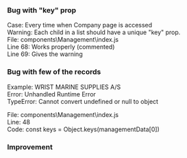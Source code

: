  ### Bug with "key" prop
 Case: Every time when Company page is accessed   
 Warning: Each child in a list should have a unique "key" prop.  
 File: components\Management\index.js  
 Line 68: Works properly (commented)  
 Line 69: Gives the warning  
 ### Bug with few of the records 
Example:    WRIST MARINE SUPPLIES A/S  
Error:      Unhandled Runtime Error  
TypeError:  Cannot convert undefined or null to object  

File: components\Management\index.js   
Line: 48  
Code: const keys = Object.keys(managementData[0])  

### Improvement    

